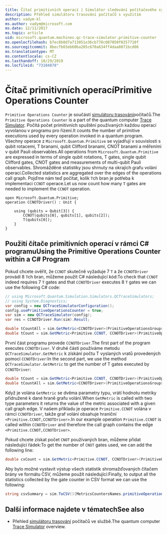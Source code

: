 ```yaml
---
title: Čítač primitivních operací | Simulátor sledování počítačového systému | Microsoft Docs
description: Přehled simulátoru trasování počítačů s využitím
author: vadym-kl
ms.author: vadym@microsoft.com
ms.date: 12/11/2017
ms.topic: article
uid: microsoft.quantum.machines.qc-trace-simulator.primitive-counter
ms.openlocfilehash: b7ec8b0d7a713051e36cb778c087050f0257710f
ms.sourcegitcommit: 8becfb03eb60ba205c670a634ff4daa8071bcd06
ms.translationtype: MT
ms.contentlocale: cs-CZ
ms.lasthandoff: 10/29/2019
ms.locfileid: "73184878"
---
```

# <a name="primitive-operations-counter"></a><span data-ttu-id="fc338-103">Čítač primitivních operací</span><span class="sxs-lookup"><span data-stu-id="fc338-103">Primitive Operations Counter</span></span>  

<span data-ttu-id="fc338-104">`Primitive Operations Counter` je součástí [simulátoru trasování](xref:microsoft.quantum.machines.qc-trace-simulator.intro)počítačů.</span><span class="sxs-lookup"><span data-stu-id="fc338-104">The `Primitive Operations Counter` is a part of the quantum computer [Trace Simulator](xref:microsoft.quantum.machines.qc-trace-simulator.intro).</span></span> <span data-ttu-id="fc338-105">Počítá počet primitivních spuštění používaných každou operací vyvolanou v programu pro řízení.</span><span class="sxs-lookup"><span data-stu-id="fc338-105">It counts the number of primitive executions used by every operation invoked in a quantum program.</span></span> <span data-ttu-id="fc338-106">Všechny operace z `Microsoft.Quantum.Primitive` se vyjadřují v souvislosti s qubit rotacemi, T branami, qubit Clifford branami, CNOT branami a měřeními v qubit Pauli observables.</span><span class="sxs-lookup"><span data-stu-id="fc338-106">All operations from `Microsoft.Quantum.Primitive` are expressed in terms of single qubit rotations, T gates, single qubit Clifford gates, CNOT gates and measurements of multi-qubit Pauli observables.</span></span> <span data-ttu-id="fc338-107">Shromážděné statistiky jsou shrnuty na okrajích grafu volání operací.</span><span class="sxs-lookup"><span data-stu-id="fc338-107">Collected statistics are aggregated over the edges of the operations call graph.</span></span> <span data-ttu-id="fc338-108">Pojďme nám teď počítat, kolik `T`ch bran je potřeba k implementaci `CCNOT` operace.</span><span class="sxs-lookup"><span data-stu-id="fc338-108">Let us now count how many `T` gates are needed to implement the `CCNOT` operation.</span></span> 

```qsharp
open Microsoft.Quantum.Primitive;
operation CCNOTDriver() : Unit {

    using (qubits = Qubit[3]) {
        CCNOT(qubits[0], qubits[1], qubits[2]);
        T(qubits[0]);
    } 
}
```

## <a name="using-the-primitive-operations-counter-within-a-c-program"></a><span data-ttu-id="fc338-109">Použití čítače primitivních operací v rámci C# programu</span><span class="sxs-lookup"><span data-stu-id="fc338-109">Using the Primitive Operations Counter within a C# Program</span></span>

<span data-ttu-id="fc338-110">Pokud chcete ověřit, že `CCNOT` skutečně vyžaduje 7 `T` a že `CCNOTDriver` provádí 8 `T`ch bran, můžeme použít C# následující kód:</span><span class="sxs-lookup"><span data-stu-id="fc338-110">To check that `CCNOT` indeed requires 7 `T` gates and that `CCNOTDriver` executes 8 `T` gates we can use the following C# code:</span></span>

```csharp 
// using Microsoft.Quantum.Simulation.Simulators.QCTraceSimulators;
// using System.Diagnostics;
var config = new QCTraceSimulatorConfiguration();
config.usePrimitiveOperationsCounter = true;
var sim = new QCTraceSimulator(config);
var res = CCNOTDriver.Run(sim).Result;

double tCountAll = sim.GetMetric<CCNOTDriver>(PrimitiveOperationsGroupsNames.T);
double tCount = sim.GetMetric<Primitive.CCNOT, CCNOTDriver>(PrimitiveOperationsGroupsNames.T);
```

<span data-ttu-id="fc338-111">První část programu provede `CCNOTDriver`.</span><span class="sxs-lookup"><span data-stu-id="fc338-111">The first part of the program executes `CCNOTDriver`.</span></span> <span data-ttu-id="fc338-112">V druhé části používáme metodu `QCTraceSimulator.GetMetric` k získání počtu T vyslaných vratů provedených pomocí `CCNOTDriver`:</span><span class="sxs-lookup"><span data-stu-id="fc338-112">In the second part, we use the method `QCTraceSimulator.GetMetric` to get the number of T gates executed by `CCNOTDriver`:</span></span> 

```csharp
double tCount = sim.GetMetric<Primitive.CCNOT, CCNOTDriver>(PrimitiveOperationsGroupsNames.T);
double tCountAll = sim.GetMetric<CCNOTDriver>(PrimitiveOperationsGroupsNames.T);
```

<span data-ttu-id="fc338-113">Když je volána `GetMetric` se dvěma parametry typu, vrátí hodnotu metriky přidružené k dané hraně grafu volání.</span><span class="sxs-lookup"><span data-stu-id="fc338-113">When `GetMetric` is called with two type parameters it returns the value of the metric associated with a given call graph edge.</span></span> <span data-ttu-id="fc338-114">V našem příkladu je operace `Primitive.CCNOT` volána v rámci `CCNOTDriver`, takže graf volání obsahuje hraniční `<Primitive.CCNOT,CCNOTDriver>`.</span><span class="sxs-lookup"><span data-stu-id="fc338-114">In our example operation `Primitive.CCNOT` is called within `CCNOTDriver` and therefore the call graph contains the edge `<Primitive.CCNOT,CCNOTDriver>`.</span></span> 

<span data-ttu-id="fc338-115">Pokud chcete získat počet `CNOT` používaných bran, můžeme přidat následující řádek:</span><span class="sxs-lookup"><span data-stu-id="fc338-115">To get the number of `CNOT` gates used, we can add the following line:</span></span>
```csharp
double cxCount = sim.GetMetric<Primitive.CCNOT, CCNOTDriver>(PrimitiveOperationsGroupsNames.CX);
```

<span data-ttu-id="fc338-116">Aby bylo možné vystavit výstup všech statistik shromažďovaných čítačem brány ve formátu CSV, můžeme použít následující:</span><span class="sxs-lookup"><span data-stu-id="fc338-116">Finally, to output all the statistics collected by the gate counter in CSV format we can use the following:</span></span>
```csharp
string csvSummary = sim.ToCSV()[MetricsCountersNames.primitiveOperationsCounter];
```

## <a name="see-also"></a><span data-ttu-id="fc338-117">Další informace najdete v tématech</span><span class="sxs-lookup"><span data-stu-id="fc338-117">See also</span></span> ##

- <span data-ttu-id="fc338-118">Přehled [simulátoru trasování](xref:microsoft.quantum.machines.qc-trace-simulator.intro) počítačů ve službě.</span><span class="sxs-lookup"><span data-stu-id="fc338-118">The quantum computer [Trace Simulator](xref:microsoft.quantum.machines.qc-trace-simulator.intro) overview.</span></span>
